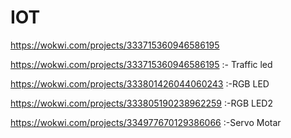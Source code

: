 # IOT

https://wokwi.com/projects/333715360946586195

https://wokwi.com/projects/333715360946586195 :- Traffic led

https://wokwi.com/projects/333801426044060243  :-RGB LED

https://wokwi.com/projects/333805190238962259  :-RGB LED2

https://wokwi.com/projects/334977670129386066  :-Servo Motar
